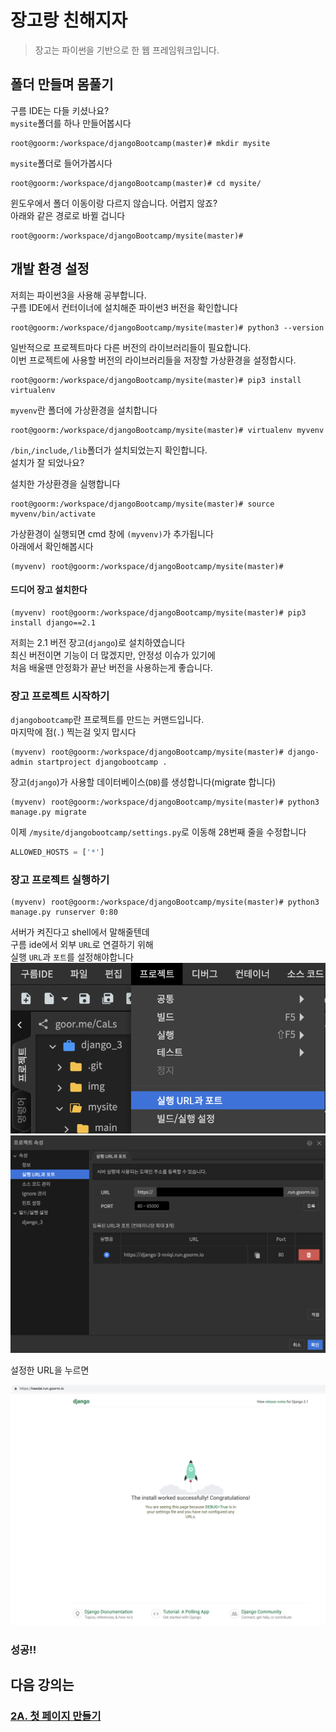 # 장고랑 친해지자
> 장고는 파이썬을 기반으로 한 웹 프레임워크입니다.  

## 폴더 만들며 몸풀기
구름 IDE는 다들 키셨나요?  
`mysite`폴더를 하나 만들어봅시다  
```console
root@goorm:/workspace/djangoBootcamp(master)# mkdir mysite
```
`mysite`폴더로 들어가봅시다  
```console
root@goorm:/workspace/djangoBootcamp(master)# cd mysite/
```
윈도우에서 폴더 이동이랑 다르지 않습니다. 어렵지 않죠?  
아래와 같은 경로로 바뀔 겁니다
```console
root@goorm:/workspace/djangoBootcamp/mysite(master)#
```

## 개발 환경 설정

저희는 파이썬3을 사용해 공부합니다.  
구름 IDE에서 컨터이너에 설치해준 파이썬3 버전을 확인합니다
```console
root@goorm:/workspace/djangoBootcamp/mysite(master)# python3 --version
```

일반적으로 프로젝트마다 다른 버전의 라이브러리들이 필요합니다.  
이번 프로젝트에 사용할 버전의 라이브러리들을 저장할 가상환경을 설정합시다.
```console
root@goorm:/workspace/djangoBootcamp/mysite(master)# pip3 install virtualenv 
```
`myvenv`란 폴더에 가상환경을 설치합니다  
```console
root@goorm:/workspace/djangoBootcamp/mysite(master)# virtualenv myvenv
```
`/bin`,`/include`,`/lib`폴더가 설치되었는지 확인합니다.  
설치가 잘 되었나요?  

설치한 가상환경을 실행합니다
```console
root@goorm:/workspace/djangoBootcamp/mysite(master)# source myvenv/bin/activate
```
가상환경이 실행되면 cmd 창에 `(myvenv)`가 추가됩니다  
아래에서 확인해봅시다
```console
(myvenv) root@goorm:/workspace/djangoBootcamp/mysite(master)#
```
#### 드디어 장고 설치한다
```console
(myvenv) root@goorm:/workspace/djangoBootcamp/mysite(master)# pip3 install django==2.1
```
저희는 2.1 버전 장고(`django`)로 설치하였습니다  
최신 버전이면 기능이 더 많겠지만, 안정성 이슈가 있기에  
처음 배울땐 안정화가 끝난 버전을 사용하는게 좋습니다.

### 장고 프로젝트 시작하기
`djangobootcamp`란 프로젝트를 만드는 커맨드입니다.  
마지막에 점(`.`) 찍는걸 잊지 맙시다
```console
(myvenv) root@goorm:/workspace/djangoBootcamp/mysite(master)# django-admin startproject djangobootcamp .
```
장고(`django`)가 사용할 데이터베이스(`DB`)를 생성합니다(migrate 합니다)
```console
(myvenv) root@goorm:/workspace/djangoBootcamp/mysite(master)# python3 manage.py migrate
```
이제 `/mysite/djangobootcamp/settings.py`로 이동해 28번째 줄을 수정합니다
```python
ALLOWED_HOSTS = ['*']
```
### 장고 프로젝트 실행하기
```console
(myvenv) root@goorm:/workspace/djangoBootcamp/mysite(master)# python3 manage.py runserver 0:80
```
서버가 켜진다고 shell에서 말해줄텐데   
구름 ide에서 외부 `URL`로 연결하기 위해  
실행 `URL`과 `포트`를 설정해야합니다  
![img/goormideURLPort.png](img/goormideURLPort.png)  
![img/URLnPort.png](img/URLnPort.png)  

설정한 URL을 누르면  

![img/django_work_successfully.png](img/django_work_successfully.png)  

### 성공!!
## 다음 강의는
### [2A. 첫 페이지 만들기](https://github.com/haedal-with-knu/djangoBootcamp/blob/master/firstPage.md)
